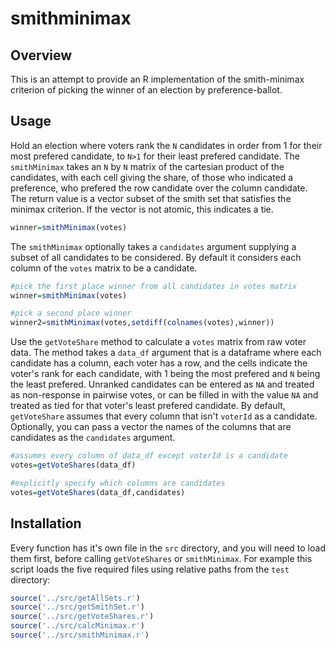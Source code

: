 # smithminimax

Overview
--------

This is an attempt to provide an R implementation of the smith-minimax criterion of picking the winner of an election by preference-ballot. 

Usage
-----

Hold an election where voters rank the `N` candidates in order from 1 for their most prefered candidate, to `N>1` for their least prefered candidate. The `smithMinimax` takes an `N` by `N` matrix of the cartesian product of the candidates, with each cell giving the share, of those who indicated a preference, who prefered the row candidate over the column candidate. The return value is a vector subset of the smith set that satisfies the minimax criterion. If the vector is not atomic, this indicates a tie.

```R
winner=smithMinimax(votes)
```

The `smithMinimax` optionally takes a `candidates` argument supplying a subset of all candidates to be considered. By default it considers each column of the `votes` matrix to be a candidate.

```R
#pick the first place winner from all candidates in votes matrix
winner=smithMinimax(votes)

#pick a second place winner
winner2=smithMinimax(votes,setdiff(colnames(votes),winner))
```

Use the `getVoteShare` method to calculate a `votes` matrix from raw voter data. The method takes a `data_df` argument that is a dataframe where each candidate has a column, each voter has a row, and the cells indicate the voter's rank for each candidate, with 1 being the most prefered and `N` being the least prefered. Unranked candidates can be entered as `NA` and treated as non-response in pairwise votes, or can be filled in with the value `NA` and treated as tied for that voter's least prefered candidate. By default, `getVoteShare` assumes that every column that isn't `voterId` as a candidate. Optionally, you can pass a vector the names of the columns that are candidates as the `candidates` argument.

```R
#assumes every column of data_df except voterId is a candidate
votes=getVoteShares(data_df)

#explicitly specify which columns are candidates
votes=getVoteShares(data_df,candidates)
```

Installation
------------

Every function has it's own file in the `src` directory, and you will need to load them first, before calling `getVoteShares` or `smithMinimax`. For example this script loads the five required files using relative paths from the `test` directory:

```R
source('../src/getAllSets.r')
source('../src/getSmithSet.r')
source('../src/getVoteShares.r')
source('../src/calcMinimax.r')
source('../src/smithMinimax.r')
```

